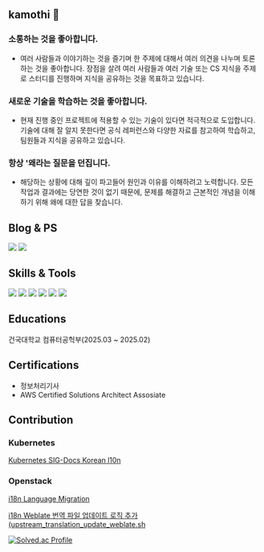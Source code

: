 ## kamothi 👋 
### 소통하는 것을 좋아합니다.
- 여러 사람들과 이야기하는 것을 즐기며 한 주제에 대해서 여러 의견을 나누며 토론하는 것을 좋아합니다. 장점을 살려 여러 사람들과 여러 기술 또는 CS 지식을 주제로 스터디를 진행하며 지식을 공유하는 것을 목표하고 있습니다.
### 새로운 기술을 학습하는 것을 좋아합니다.
- 현재 진행 중인 프로젝트에 적용할 수 있는 기술이 있다면 적극적으로 도입합니다. 기술에 대해 잘 알지 못한다면 공식 레퍼런스와 다양한 자료를 참고하여 학습하고, 팀원들과 지식을 공유하고 있습니다.
### 항상 '왜라는 질문을 던집니다.
- 해당하는 상황에 대해 깊이 파고들어 원인과 이유를 이해하려고 노력합니다. 모든 작업과 결과에는 당연한 것이 없기 때문에, 문제를 해결하고 근본적인 개념을 이해하기 위해 왜에 대한 답을 찾습니다.
 
## Blog & PS
<p>
  <a href="https://blog.naver.com/kamothi" target="_blank"><img src="https://img.shields.io/badge/Blog-00C244?style=flat-square&logo=naver&logoColor=white"/></a>
  <a href="https://solved.ac/rhkddlf7911" target="_blank"><img src="https://img.shields.io/badge/Solved.ac-0A66C2?style=flat-square&logo=codeforces&logoColor=white"/></a>
</p>

## Skills & Tools
<p>
  <img src="https://img.shields.io/badge/spring-%236DB33F.svg?style=for-the-badge&logo=spring&logoColor=white"/>
  <img src="https://img.shields.io/badge/java-%23ED8B00.svg?style=for-the-badge&logo=openjdk&logoColor=white"/>
  <img src="https://img.shields.io/badge/c++-%2300599C.svg?style=for-the-badge&logo=c%2B%2B&logoColor=white"/>
  <img src="https://img.shields.io/badge/c-%2300599C.svg?style=for-the-badge&logo=c&logoColor=white"/>
  <img src="https://img.shields.io/badge/mysql-%2300f.svg?style=for-the-badge&logo=mysql&logoColor=white"/>
  <img src="https://img.shields.io/badge/MongoDB-%234ea94b.svg?style=for-the-badge&logo=mongodb&logoColor=white"/>
</p>

## Educations
건국대학교 컴퓨터공헉부(2025.03 ~ 2025.02)

## Certifications
- 정보처리기사
- AWS Certified Solutions Architect Assosiate

## Contribution
### Kubernetes
[Kubernetes SIG-Docs Korean l10n](https://github.com/kubernetes/website/pulls?q=is%3Apr+author%3Akamothi+)

### Openstack
[i18n Language Migration](https://review.opendev.org/c/openstack/i18n/+/961371)

[i18n Weblate 번역 파일 업데이트 로직 추가(upstream_translation_update_weblate.sh](https://review.opendev.org/c/openstack/openstack-zuul-jobs/+/921878)

<!-- #### ⭐ Projects -->

[![Solved.ac Profile](http://mazassumnida.wtf/api/v2/generate_badge?boj=rhkddlf7911)](https://solved.ac/rhkddlf7911/)
